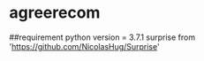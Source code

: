 # agreerecom

##requirement
python version = 3.7.1
surprise from 'https://github.com/NicolasHug/Surprise'
